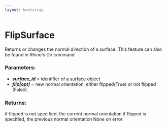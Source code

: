```yaml
---
layout: bootstrap
---
```


# FlipSurface

Returns or changes the normal direction of a surface. This feature can
        also be found in Rhino's Dir command
        

### Parameters:

- ***surface_id*** = identifier of a surface object
- ***flip[opt]*** = new normal orientation, either flipped(True) or not flipped (False).
        

### Returns:


if flipped is not specified, the current normal orientation
if flipped is specified, the previous normal orientation
None on error
        
